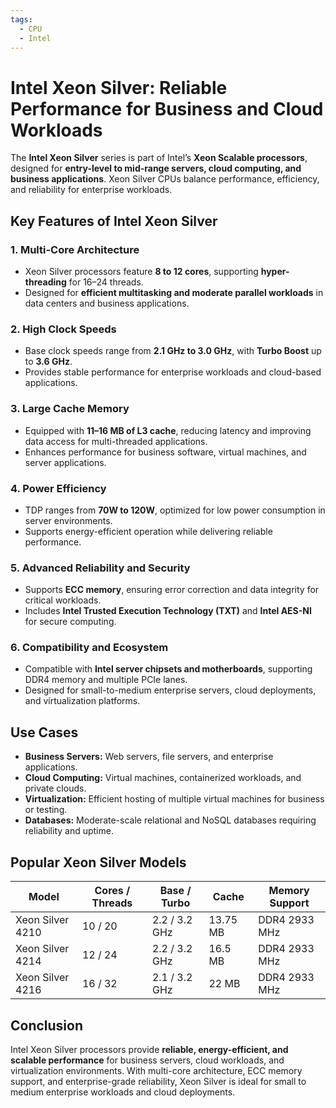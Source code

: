 ```yaml
---
tags:
  - CPU
  - Intel
---
```


# Intel Xeon Silver: Reliable Performance for Business and Cloud Workloads

The **Intel Xeon Silver** series is part of Intel’s **Xeon Scalable processors**, designed for **entry-level to mid-range servers, cloud computing, and business applications**. Xeon Silver CPUs balance performance, efficiency, and reliability for enterprise workloads.

## Key Features of Intel Xeon Silver

### 1. **Multi-Core Architecture**

* Xeon Silver processors feature **8 to 12 cores**, supporting **hyper-threading** for 16–24 threads.
* Designed for **efficient multitasking and moderate parallel workloads** in data centers and business applications.

### 2. **High Clock Speeds**

* Base clock speeds range from **2.1 GHz to 3.0 GHz**, with **Turbo Boost** up to **3.6 GHz**.
* Provides stable performance for enterprise workloads and cloud-based applications.

### 3. **Large Cache Memory**

* Equipped with **11–16 MB of L3 cache**, reducing latency and improving data access for multi-threaded applications.
* Enhances performance for business software, virtual machines, and server applications.

### 4. **Power Efficiency**

* TDP ranges from **70W to 120W**, optimized for low power consumption in server environments.
* Supports energy-efficient operation while delivering reliable performance.

### 5. **Advanced Reliability and Security**

* Supports **ECC memory**, ensuring error correction and data integrity for critical workloads.
* Includes **Intel Trusted Execution Technology (TXT)** and **Intel AES-NI** for secure computing.

### 6. **Compatibility and Ecosystem**

* Compatible with **Intel server chipsets and motherboards**, supporting DDR4 memory and multiple PCIe lanes.
* Designed for small-to-medium enterprise servers, cloud deployments, and virtualization platforms.

## Use Cases

* **Business Servers:** Web servers, file servers, and enterprise applications.
* **Cloud Computing:** Virtual machines, containerized workloads, and private clouds.
* **Virtualization:** Efficient hosting of multiple virtual machines for business or testing.
* **Databases:** Moderate-scale relational and NoSQL databases requiring reliability and uptime.

## Popular Xeon Silver Models

| Model            | Cores / Threads | Base / Turbo  | Cache    | Memory Support |
| ---------------- | --------------- | ------------- | -------- | -------------- |
| Xeon Silver 4210 | 10 / 20         | 2.2 / 3.2 GHz | 13.75 MB | DDR4 2933 MHz  |
| Xeon Silver 4214 | 12 / 24         | 2.2 / 3.2 GHz | 16.5 MB  | DDR4 2933 MHz  |
| Xeon Silver 4216 | 16 / 32         | 2.1 / 3.2 GHz | 22 MB    | DDR4 2933 MHz  |

## Conclusion

Intel Xeon Silver processors provide **reliable, energy-efficient, and scalable performance** for business servers, cloud workloads, and virtualization environments. With multi-core architecture, ECC memory support, and enterprise-grade reliability, Xeon Silver is ideal for small to medium enterprise workloads and cloud deployments.
